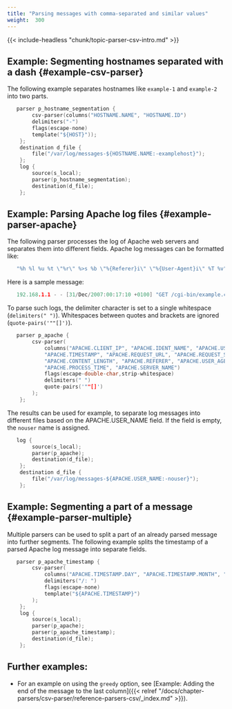 ```yaml
---
title: "Parsing messages with comma-separated and similar values"
weight:  300
---
```

<!-- DISCLAIMER: This file is based on the syslog-ng Open Source Edition documentation https://github.com/balabit/syslog-ng-ose-guides/commit/2f4a52ee61d1ea9ad27cb4f3168b95408fddfdf2 and is used under the terms of The syslog-ng Open Source Edition Documentation License. The file has been modified by Axoflow. -->

{{< include-headless "chunk/topic-parser-csv-intro.md" >}}


## Example: Segmenting hostnames separated with a dash {#example-csv-parser}

The following example separates hostnames like `example-1` and `example-2` into two parts.

```c
   parser p_hostname_segmentation {
        csv-parser(columns("HOSTNAME.NAME", "HOSTNAME.ID")
        delimiters("-")
        flags(escape-none)
        template("${HOST}"));
    };
    destination d_file {
        file("/var/log/messages-${HOSTNAME.NAME:-examplehost}");
    };
    log {
        source(s_local);
        parser(p_hostname_segmentation);
        destination(d_file);
    };
```



## Example: Parsing Apache log files {#example-parser-apache}

The following parser processes the log of Apache web servers and separates them into different fields. Apache log messages can be formatted like:

```c
   "%h %l %u %t \"%r\" %>s %b \"%{Referer}i\" \"%{User-Agent}i\" %T %v"
```

Here is a sample message:

```c
   192.168.1.1 - - [31/Dec/2007:00:17:10 +0100] "GET /cgi-bin/example.cgi HTTP/1.1" 200 2708 "-" "curl/7.15.5 (i4 86-pc-linux-gnu) libcurl/7.15.5 OpenSSL/0.9.8c zlib/1.2.3 libidn/0.6.5" 2 example.mycompany
```

To parse such logs, the delimiter character is set to a single whitespace (`delimiters(" ")`). Whitespaces between quotes and brackets are ignored (`quote-pairs('""[]')`).

```c
   parser p_apache {
        csv-parser(
            columns("APACHE.CLIENT_IP", "APACHE.IDENT_NAME", "APACHE.USER_NAME",
            "APACHE.TIMESTAMP", "APACHE.REQUEST_URL", "APACHE.REQUEST_STATUS",
            "APACHE.CONTENT_LENGTH", "APACHE.REFERER", "APACHE.USER_AGENT",
            "APACHE.PROCESS_TIME", "APACHE.SERVER_NAME")
            flags(escape-double-char,strip-whitespace)
            delimiters(" ")
            quote-pairs('""[]')
        );
    };
```

The results can be used for example, to separate log messages into different files based on the APACHE.USER_NAME field. If the field is empty, the `nouser` name is assigned.

```c
   log {
        source(s_local);
        parser(p_apache);
        destination(d_file);
    };
    destination d_file {
        file("/var/log/messages-${APACHE.USER_NAME:-nouser}");
    };
```



## Example: Segmenting a part of a message {#example-parser-multiple}

Multiple parsers can be used to split a part of an already parsed message into further segments. The following example splits the timestamp of a parsed Apache log message into separate fields.

```c
   parser p_apache_timestamp {
        csv-parser(
            columns("APACHE.TIMESTAMP.DAY", "APACHE.TIMESTAMP.MONTH", "APACHE.TIMESTAMP.YEAR", "APACHE.TIMESTAMP.HOUR", "APACHE.TIMESTAMP.MIN", "APACHE.TIMESTAMP.SEC", "APACHE.TIMESTAMP.ZONE")
            delimiters("/: ")
            flags(escape-none)
            template("${APACHE.TIMESTAMP}")
        );
    };
    log {
        source(s_local);
        parser(p_apache);
        parser(p_apache_timestamp);
        destination(d_file);
    };
```



## Further examples:

  - For an example on using the `greedy` option, see [Example: Adding the end of the message to the last column]({{< relref "/docs/chapter-parsers/csv-parser/reference-parsers-csv/_index.md" >}}).

